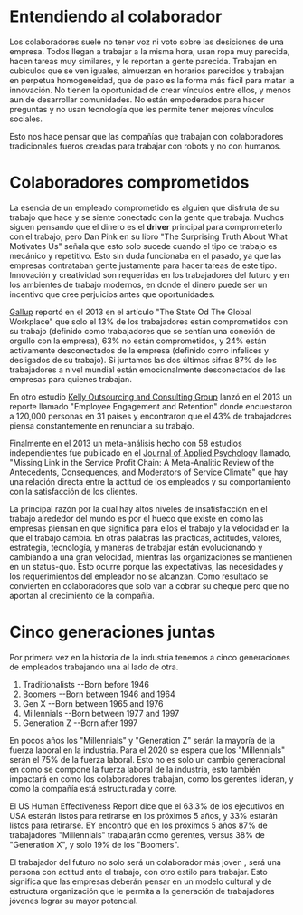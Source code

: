 # Entendiendo al colaborador
Los colaboradores suele no tener voz ni voto sobre las desiciones de una empresa. Todos llegan a trabajar a la misma hora, usan ropa muy parecida, hacen tareas muy similares, y le reportan a gente parecida. Trabajan en cubiculos que se ven iguales, almuerzan en horarios parecidos y trabajan en perpetua homogeneidad, que de paso es la forma más fácil para matar la innovación.
No tienen la oportunidad de crear vínculos entre ellos, y menos aun de desarrollar comunidades. No están empoderados para hacer preguntas y no usan tecnología que les permite tener mejores vínculos sociales.

Esto nos hace pensar que las compañías que trabajan con colaboradores tradicionales fueros creadas para trabajar con robots y no con humanos.

# Colaboradores comprometidos
La esencia de un empleado comprometido es alguien que disfruta de su trabajo que hace y se siente conectado con la gente que trabaja. Muchos siguen pensando que el dinero es el **driver** principal para comprometerlo con el trabajo, pero Dan Pink en su libro "The Surprising Truth About What Motivates Us" señala que esto solo sucede cuando el tipo de trabajo es mecánico y repetitivo. Esto sin duda funcionaba en el pasado, ya que las empresas contrataban gente justamente para hacer tareas de este tipo. Innovación y creatividad son requeridas en los trabajadores del futuro y en los ambientes de trabajo modernos, en donde el dinero puede ser un incentivo que cree perjuicios antes que oportunidades.

[Gallup](http://www.gallup.com/) reportó en el 2013 en el artículo "The State Od The Global Workplace" que solo el 13% de los trabajadores están comprometidos con su trabajo (definido como trabajadores que se sentían una conexión de orgullo con la empresa), 63% no están comprometidos, y 24% están activamente desconectados de la empresa (definido como infelices y desligados de su trabajo). Si juntamos las dos últimas sifras 87% de los trabajadores a nivel mundial están emocionalmente desconectados de las empresas para quienes trabajan.

En otro estudio [Kelly Outsourcing and Consulting Group](http://www.kellyservices.co.in/) lanzó en el 2013 un reporte llamado "Employee Engagement and Retention" donde encuestaron a 120,000 personas en 31 países y encontraron que el 43% de trabajadores piensa constantemente en renunciar a su trabajo.

Finalmente en el 2013 un meta-análisis hecho con 58 estudios independientes fue publicado en el [Journal of Applied Psychology](http://www.apa.org/pubs/journals/apl/) llamado, "Missing Link in the Service Profit Chain: A Meta-Analitic Review of the Antecedents, Consequences, and Moderators of Service Climate" que hay una relación directa entre la actitud de los empleados y su comportamiento con la satisfacción de los clientes.

La principal razón por la cual hay altos niveles de insatisfacción en el trabajo alrededor del mundo es por el hueco que existe en como las empresas piensan en que significa para ellos el trabajo y la velocidad en la que el trabajo cambia. En otras palabras las practicas, actitudes, valores, estrategia, tecnología, y maneras de trabajar están evolucionando y cambiando a una gran velocidad, mientras las organizaciones se mantienen en un status-quo. Esto ocurre porque las expectativas, las necesidades y los requerimientos del empleador no se alcanzan. Como resultado se convierten en colaboradores que solo van a cobrar su cheque pero que no aportan al crecimiento de la compañía.

# Cinco generaciones juntas
Por primera vez en la historia de la industria tenemos a cinco generaciones de empleados trabajando una al lado de otra.
1. Traditionalists --Born before 1946
2. Boomers --Born between 1946 and 1964
3. Gen X --Born between 1965 and 1976
4. Millennials  --Born between 1977 and 1997
5. Generation Z --Born after 1997

En pocos años los "Millennials" y "Generation Z" serán la mayoría de la fuerza laboral en la industria. Para el 2020 se espera que los "Millennials" serán el 75% de la fuerza laboral. Esto no es solo un cambio generacional en como se compone la fuerza laboral de la industria, esto también impactará en como los colaboradores trabajan, como los gerentes lideran, y como la compañía está estructurada y corre.

El US Human Effectiveness Report dice que el 63.3% de los ejecutivos en USA estarán listos para retirarse en los próximos 5 años, y 33% estarán listos para retirarse. EY encontró que en los próximos 5 años 87% de trabajadores "Millennials" trabajarán como gerentes, versus 38% de "Generation X", y solo 19% de los "Boomers".

El trabajador del futuro no solo será un colaborador más joven , será una persona con actitud ante el trabajo, con otro estilo para trabajar. Esto significa que las empresas deberán pensar en un modelo cultural y de estructura organización que le permita a la generación de trabajadores jóvenes lograr su mayor potencial.
 



 
